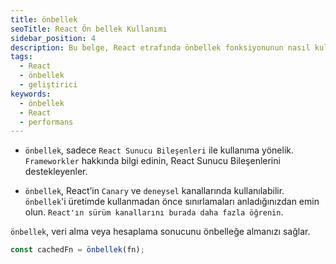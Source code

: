 ```yaml
---
title: önbellek
seoTitle: React Ön bellek Kullanımı
sidebar_position: 4
description: Bu belge, React etrafında önbellek fonksiyonunun nasıl kullanılacağını açıklar. Verimliliğini artırmak için önbelleğe alma yöntemine dair rehberlik sağlar.
tags: 
  - React
  - önbellek
  - geliştirici
keywords: 
  - önbellek
  - React
  - performans
---
```

* `önbellek`, sadece `React Sunucu Bileşenleri` ile kullanıma yönelik. `Frameworkler` hakkında bilgi edinin, React Sunucu Bileşenlerini destekleyenler.

* `önbellek`, React’in `Canary` ve `deneysel` kanallarında kullanılabilir. `önbellek`'i üretimde kullanmadan önce sınırlamaları anladığınızdan emin olun. `React'ın sürüm kanallarını burada daha fazla öğrenin`.




`önbellek`, veri alma veya hesaplama sonucunu önbelleğe almanızı sağlar.

```js
const cachedFn = önbellek(fn);
```